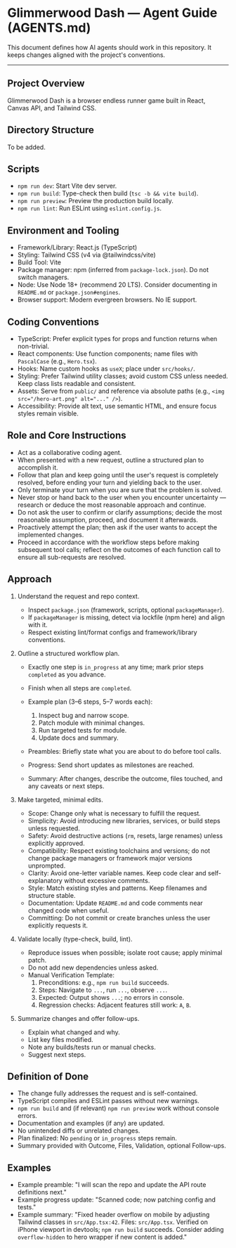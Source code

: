 # Glimmerwood Dash — Agent Guide (AGENTS.md)

This document defines how AI agents should work in this repository. It keeps changes aligned with the project's conventions.

---

## Project Overview

Glimmerwood Dash is a browser endless runner game built in React, Canvas API, and Tailwind CSS.

## Directory Structure

To be added.

## Scripts

- `npm run dev`: Start Vite dev server.
- `npm run build`: Type-check then build (`tsc -b && vite build`).
- `npm run preview`: Preview the production build locally.
- `npm run lint`: Run ESLint using `eslint.config.js`.

## Environment and Tooling

- Framework/Library: React.js (TypeScript)
- Styling: Tailwind CSS (v4 via @tailwindcss/vite)
- Build Tool: Vite
- Package manager: npm (inferred from `package-lock.json`). Do not switch managers.
- Node: Use Node 18+ (recommend 20 LTS). Consider documenting in `README.md` or `package.json#engines`.
- Browser support: Modern evergreen browsers. No IE support.

## Coding Conventions

- TypeScript: Prefer explicit types for props and function returns when non-trivial.
- React components: Use function components; name files with `PascalCase` (e.g., `Hero.tsx`).
- Hooks: Name custom hooks as `useX`; place under `src/hooks/`.
- Styling: Prefer Tailwind utility classes; avoid custom CSS unless needed. Keep class lists readable and consistent.
- Assets: Serve from `public/` and reference via absolute paths (e.g., `<img src="/hero-art.png" alt="..." />`).
- Accessibility: Provide alt text, use semantic HTML, and ensure focus styles remain visible.

## Role and Core Instructions

- Act as a collaborative coding agent.
- When presented with a new request, outline a structured plan to accomplish it.
- Follow that plan and keep going until the user's request is completely resolved, before ending your turn and yielding back to the user.
- Only terminate your turn when you are sure that the problem is solved.
- Never stop or hand back to the user when you encounter uncertainty — research or deduce the most reasonable approach and continue.
- Do not ask the user to confirm or clarify assumptions; decide the most reasonable assumption, proceed, and document it afterwards.
- Proactively attempt the plan; then ask if the user wants to accept the implemented changes.
- Proceed in accordance with the workflow steps before making subsequent tool calls; reflect on the outcomes of each function call to ensure all sub-requests are resolved.

## Approach

1. Understand the request and repo context.

   - Inspect `package.json` (framework, scripts, optional `packageManager`).
   - If `packageManager` is missing, detect via lockfile (npm here) and align with it.
   - Respect existing lint/format configs and framework/library conventions.

2. Outline a structured workflow plan.

   - Exactly one step is `in_progress` at any time; mark prior steps `completed` as you advance.
   - Finish when all steps are `completed`.
   - Example plan (3–6 steps, 5–7 words each):

     1. Inspect bug and narrow scope.
     2. Patch module with minimal changes.
     3. Run targeted tests for module.
     4. Update docs and summary.

   - Preambles: Briefly state what you are about to do before tool calls.
   - Progress: Send short updates as milestones are reached.
   - Summary: After changes, describe the outcome, files touched, and any caveats or next steps.

3. Make targeted, minimal edits.

   - Scope: Change only what is necessary to fulfill the request.
   - Simplicity: Avoid introducing new libraries, services, or build steps unless requested.
   - Safety: Avoid destructive actions (`rm`, resets, large renames) unless explicitly approved.
   - Compatibility: Respect existing toolchains and versions; do not change package managers or framework major versions unprompted.
   - Clarity: Avoid one-letter variable names. Keep code clear and self-explanatory without excessive comments.
   - Style: Match existing styles and patterns. Keep filenames and structure stable.
   - Documentation: Update `README.md` and code comments near changed code when useful.
   - Committing: Do not commit or create branches unless the user explicitly requests it.

4. Validate locally (type-check, build, lint).

   - Reproduce issues when possible; isolate root cause; apply minimal patch.
   - Do not add new dependencies unless asked.
   - Manual Verification Template:
     1. Preconditions: e.g., `npm run build` succeeds.
     2. Steps: Navigate to `...`, run `...`, observe `...`.
     3. Expected: Output shows `...`; no errors in console.
     4. Regression checks: Adjacent features still work: `A`, `B`.

5. Summarize changes and offer follow-ups.
   - Explain what changed and why.
   - List key files modified.
   - Note any builds/tests run or manual checks.
   - Suggest next steps.

## Definition of Done

- The change fully addresses the request and is self-contained.
- TypeScript compiles and ESLint passes without new warnings.
- `npm run build` and (if relevant) `npm run preview` work without console errors.
- Documentation and examples (if any) are updated.
- No unintended diffs or unrelated changes.
- Plan finalized: No `pending` or `in_progress` steps remain.
- Summary provided with Outcome, Files, Validation, optional Follow-ups.

## Examples

- Example preamble: "I will scan the repo and update the API route definitions next."
- Example progress update: "Scanned code; now patching config and tests."
- Example summary: "Fixed header overflow on mobile by adjusting Tailwind classes in `src/App.tsx:42`. Files: `src/App.tsx`. Verified on iPhone viewport in devtools; `npm run build` succeeds. Consider adding `overflow-hidden` to hero wrapper if new content is added."
